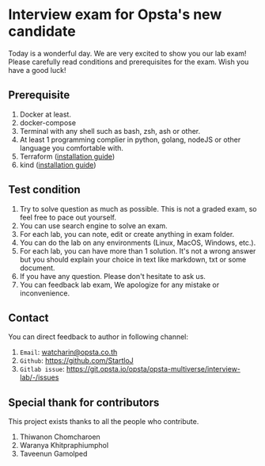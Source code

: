 # Interview exam for Opsta's new candidate

Today is a wonderful day. We are very excited to show you our lab exam! Please carefully read conditions and prerequisites for the exam. Wish you have a good luck!

## Prerequisite

1. Docker at least.
2. docker-compose
3. Terminal with any shell such as bash, zsh, ash or other.
4. At least 1 programming complier in python, golang, nodeJS or other language you comfortable with.
5. Terraform ([installation guide](https://learn.hashicorp.com/tutorials/terraform/install-cli))
6. kind ([installation guide](https://kind.sigs.k8s.io/docs/user/quick-start/#installation))

## Test condition

1. Try to solve question as much as possible. This is not a graded exam, so feel free to pace out yourself.
2. You can use search engine to solve an exam.
3. For each lab, you can note, edit or create anything in exam folder.
4. You can do the lab on any environments (Linux, MacOS, Windows, etc.).
5. For each lab, you can have more than 1 solution. It's not a wrong answer but you should explain your choice in text like markdown, txt or some document.
6. If you have any question. Please don't hesitate to ask us.
7. You can feedback lab exam, We apologize for any mistake or inconvenience.

## Contact

You can direct feedback to author in following channel:

1. `Email`: <watcharin@opsta.co.th>
2. `Github`: <https://github.com/StartloJ>
3. `Gitlab issue`: <https://git.opsta.io/opsta/opsta-multiverse/interview-lab/-/issues>

## Special thank for contributors

This project exists thanks to all the people who contribute.

1. Thiwanon Chomcharoen
2. Waranya Khitpraphiumphol
3. Taveenun Gamolped
